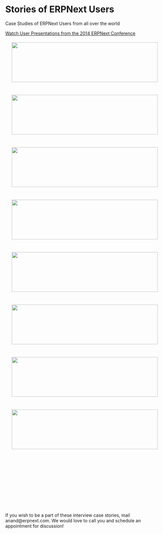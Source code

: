 # Stories of ERPNext Users

<p class="lead">Case Studies of ERPNext Users from all over the world</p>

<div class="alert alert-info"><a href="/conf/videos#user">
	<i class="icon-facetime-video"></i> Watch User Presentations from the 2014 ERPNext Conference</a>
</div>

<div class="photo-grid">
	<div class="row">
		<div class="col-xs-4">
			<div class="inner">
				<a href="/stories/union-global">
					<img src="/assets/erpnext_org/images/stories/laurence.jpg" class='img-responsive'></a>
			</div>
		</div>
		<div class="col-xs-4">
			<div class="inner">
				<a href="/stories/rigpl">
					<img src="/assets/erpnext_org/images/stories/aditya-duggal.png" class='img-responsive'></a>
			</div>
		</div>
		<div class="col-xs-4">
			<div class="inner">
				<a href="/stories/alcon">
					<img src="/assets/erpnext_org/images/stories/zel-ortiz.png" class='img-responsive'></a>
			</div>
		</div>
	</div>
	<div class="row">
		<div class="col-xs-4">
			<div class="inner">
				<a href="/stories/dogs-love-it">
					<img src="/assets/erpnext_org/images/stories/becht.jpg" class='img-responsive'></a>
			</div>
		</div>
		<div class="col-xs-4">
			<div class="inner">
				<a href="/stories/fritzing">
					<img src="/assets/erpnext_org/images/stories/fritzing-ohs.png" class='img-responsive'></a>
			</div>
		</div>
		<div class="col-xs-4">
			<div class="inner">
				<a href="/stories/neural">
					<img src="/assets/erpnext_org/images/stories/tarun-gupta-neural.jpg" class='img-responsive'></a>
			</div>
		</div>
	</div>
	<div class="row">
		<div class="col-xs-4">
			<div class="inner">
				<a href="/stories/city-glass">
					<img src="/assets/erpnext_org/images/stories/hisham_farid.jpg" class='img-responsive'></a>
			</div>
		</div>
		<div class="col-xs-4">
			<div class="inner">
				<a href="/stories/grupo-realize">
					<img src="/assets/erpnext_org/images/stories/max_morais.jpg" class='img-responsive'></a>
			</div>
		</div>
		<div class="col-xs-4">
			<div class="inner">
			</div>
		</div>
	</div>
</div>

<p>If you wish to be a part of these interview case stories, mail anand@erpnext.com. We would love to call you and schedule an appointment for discussion!</p>

<style>
.photo-grid {
	max-width: 500px;
}
.photo-grid .row .col-xs-4 {
	padding-bottom: 33%;
	position: relative;
}
.photo-grid .row .col-xs-4 .inner {
	position: absolute;
	top: 20px;
	bottom: 20px;
	left: 20px;
	right: 20px;
	overflow: hidden;
}
.photo-grid .row .col-xs-4 .inner img {
	width: 100%;
	border: 0px;
	padding: 0px;
}
</style>
